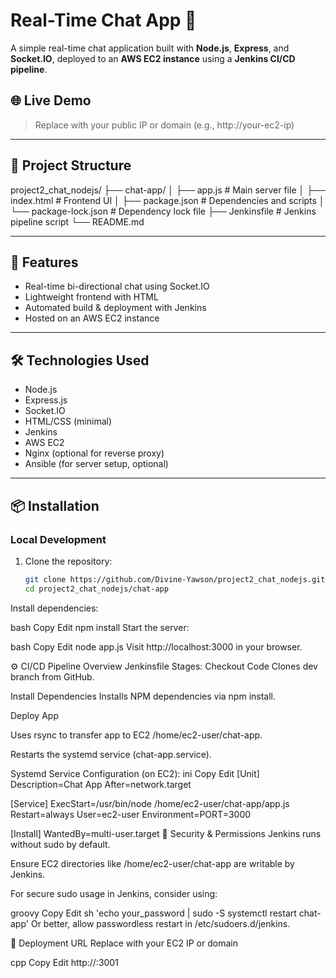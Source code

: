 # Real-Time Chat App 🚀

A simple real-time chat application built with **Node.js**, **Express**, and **Socket.IO**, deployed to an **AWS EC2 instance** using a **Jenkins CI/CD pipeline**.

## 🌐 Live Demo

> Replace with your public IP or domain (e.g., http://your-ec2-ip)

---

## 📁 Project Structure

project2_chat_nodejs/
├── chat-app/
│ ├── app.js # Main server file
│ ├── index.html # Frontend UI
│ ├── package.json # Dependencies and scripts
│ └── package-lock.json # Dependency lock file
├── Jenkinsfile # Jenkins pipeline script
└── README.md


---

## 🚀 Features

- Real-time bi-directional chat using Socket.IO
- Lightweight frontend with HTML
- Automated build & deployment with Jenkins
- Hosted on an AWS EC2 instance

---

## 🛠️ Technologies Used

- Node.js
- Express.js
- Socket.IO
- HTML/CSS (minimal)
- Jenkins
- AWS EC2
- Nginx (optional for reverse proxy)
- Ansible (for server setup, optional)

---

## 📦 Installation

### Local Development

1. Clone the repository:
   ```bash
   git clone https://github.com/Divine-Yawson/project2_chat_nodejs.git
   cd project2_chat_nodejs/chat-app
Install dependencies:

bash
Copy
Edit
npm install
Start the server:

bash
Copy
Edit
node app.js
Visit http://localhost:3000 in your browser.

⚙️ CI/CD Pipeline Overview
Jenkinsfile Stages:
Checkout Code
Clones dev branch from GitHub.

Install Dependencies
Installs NPM dependencies via npm install.

Deploy App

Uses rsync to transfer app to EC2 /home/ec2-user/chat-app.

Restarts the systemd service (chat-app.service).

Systemd Service Configuration (on EC2):
ini
Copy
Edit
[Unit]
Description=Chat App
After=network.target

[Service]
ExecStart=/usr/bin/node /home/ec2-user/chat-app/app.js
Restart=always
User=ec2-user
Environment=PORT=3000

[Install]
WantedBy=multi-user.target
🔐 Security & Permissions
Jenkins runs without sudo by default.

Ensure EC2 directories like /home/ec2-user/chat-app are writable by Jenkins.

For secure sudo usage in Jenkins, consider using:

groovy
Copy
Edit
sh 'echo your_password | sudo -S systemctl restart chat-app'
Or better, allow passwordless restart in /etc/sudoers.d/jenkins.

📡 Deployment URL
Replace with your EC2 IP or domain

cpp
Copy
Edit
http://<your-ec2-ip>:3001
